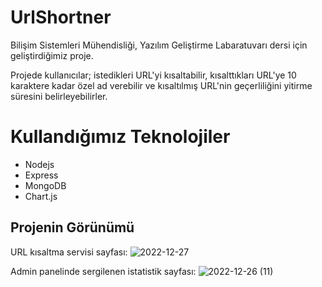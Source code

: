 # UrlShortner

Bilişim Sistemleri Mühendisliği, Yazılım Geliştirme Labaratuvarı dersi için geliştirdiğimiz proje.

Projede kullanıcılar; istedikleri URL'yi kısaltabilir, kısalttıkları URL'ye 10 karaktere kadar özel ad verebilir ve kısaltılmış URL'nin geçerliliğini yitirme süresini belirleyebilirler.

# Kullandığımız Teknolojiler

- Nodejs
- Express
- MongoDB
- Chart.js

## Projenin Görünümü
URL kısaltma servisi sayfası:
![2022-12-27](https://user-images.githubusercontent.com/69717650/209641500-3e5412a4-0c37-4b39-b7d3-532edefdb8b7.png)

Admin panelinde sergilenen istatistik sayfası:
![2022-12-26 (11)](https://user-images.githubusercontent.com/69717650/209641619-4d1b4d12-6880-4a1d-88e0-77b1d2e573b6.png)
